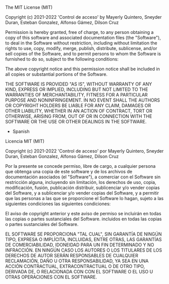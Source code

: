 The MIT License (MIT)

Copyright (c) 2021-2022 'Control de acceso' by Mayerly Quintero, Sneyder Duran, Esteban Gonzalez, Alfonso Gámez, Dilson Cruz

Permission is hereby granted, free of charge, to any person obtaining
a copy of this software and associated documentation files (the
"Software"), to deal in the Software without restriction, including
without limitation the rights to use, copy, modify, merge, publish,
distribute, sublicense, and/or sell copies of the Software, and to
permit persons to whom the Software is furnished to do so, subject to
the following conditions:

The above copyright notice and this permission notice shall be
included in all copies or substantial portions of the Software.

THE SOFTWARE IS PROVIDED "AS IS", WITHOUT WARRANTY OF ANY KIND,
EXPRESS OR IMPLIED, INCLUDING BUT NOT LIMITED TO THE WARRANTIES OF
MERCHANTABILITY, FITNESS FOR A PARTICULAR PURPOSE AND
NONINFRINGEMENT. IN NO EVENT SHALL THE AUTHORS OR COPYRIGHT HOLDERS BE
LIABLE FOR ANY CLAIM, DAMAGES OR OTHER LIABILITY, WHETHER IN AN ACTION
OF CONTRACT, TORT OR OTHERWISE, ARISING FROM, OUT OF OR IN CONNECTION
WITH THE SOFTWARE OR THE USE OR OTHER DEALINGS IN THE SOFTWARE.

- Spanish

Licencia MIT (MIT)

Copyright (c) 2021-2022 'Control de acceso' por Mayerly Quintero, Sneyder Duran, Esteban Gonzalez, Alfonso Gámez, Dilson Cruz

Por la presente se concede permiso, libre de cargo, a cualquier persona que obtenga una copia de este software y de los archivos de documentación asociados (el "Software"), a comerciar con el Software sin restricción alguna, incluyendo sin limitación, los derechos de uso, copia, modificación, fusión, publicación
distribuir, sublicenciar y/o vender copias del Software, y a sublicenciar y/o vender copias del Software, y a permitir que las personas a las que se proporcione el Software lo hagan, sujeto a las siguientes condiciones las siguientes condiciones:

El aviso de copyright anterior y este aviso de permiso se incluirán en todas las copias o partes sustanciales del Software.
incluidos en todas las copias o partes sustanciales del Software.

EL SOFTWARE SE PROPORCIONA "TAL CUAL", SIN GARANTÍA DE NINGÚN TIPO, EXPRESA O IMPLÍCITA, INCLUIDAS, ENTRE OTRAS, LAS GARANTÍAS DE
COMERCIABILIDAD, IDONEIDAD PARA UN FIN DETERMINADO Y NO INFRACCIÓN. EN NINGÚN CASO LOS AUTORES O LOS TITULARES DE LOS DERECHOS DE AUTOR SERÁN
RESPONSABLES DE CUALQUIER RECLAMACIÓN, DAÑO U OTRA RESPONSABILIDAD, YA SEA EN UNA ACCIÓN CONTRACTUAL, EXTRACONTRACTUAL O DE OTRO TIPO, DERIVADA DE, O RELACIONADA CON
CON EL SOFTWARE O EL USO U OTRAS OPERACIONES CON EL SOFTWARE.
